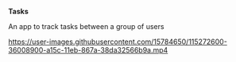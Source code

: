 **Tasks**

An app to track tasks between a group of users


https://user-images.githubusercontent.com/15784650/115272600-36008900-a15c-11eb-867a-38da32566b9a.mp4


